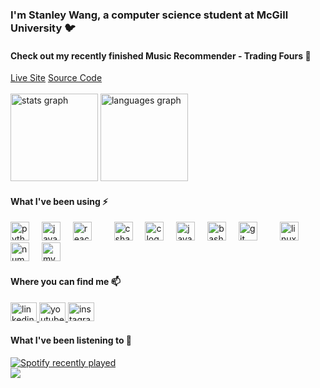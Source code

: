 <h3 align="left">I'm Stanley Wang, a computer science student at McGill University 🐦</h3>
<h4 align="left">Check out my recently finished Music Recommender - Trading Fours 🎼</h4>

<div>
  <a href="https://trading-fours.com">Live Site</a>
  <a href="https://github.com/Stanley-Wang910/spotify-rec-engine">Source Code</a>
</div>

<br clear="both">

<div align="left">
  <img src="https://github-readme-stats.vercel.app/api?username=Stanley-Wang910&hide_title=true&hide_rank=true&show_icons=true&include_all_commits=true&count_private=true&disable_animations=false&theme=tokyonight&locale=en&hide_border=true&order=1" height="140" alt="stats graph"  />
  <img src="https://github-readme-stats.vercel.app/api/top-langs?username=Stanley-Wang910&locale=en&hide_title=false&layout=compact&card_width=320&langs_count=6&theme=tokyonight&hide_border=true&order=2" height="140" alt="languages graph"  />
</div>



<h4 align="left">What I've been using ⚡</h4>


<div align="left">
  <img src="https://cdn.jsdelivr.net/gh/devicons/devicon/icons/python/python-original.svg" height="30" alt="python logo"  />
  <img width="12" />
  <img src="https://cdn.jsdelivr.net/gh/devicons/devicon/icons/javascript/javascript-original.svg" height="30" alt="javascript logo"  />
  <img width="12" />
  <img src="https://cdn.jsdelivr.net/gh/devicons/devicon/icons/react/react-original.svg" height="30" alt="react logo"  />
  <img width="12" />
<!--   <img src="https://cdn.jsdelivr.net/gh/devicons/devicon/icons/css3/css3-original.svg" height="30" alt="css3 logo"  /> -->
  <img width="12" />
  <img src="https://cdn.jsdelivr.net/gh/devicons/devicon/icons/csharp/csharp-original.svg" height="30" alt="csharp logo"  />
  <img width="12" />
  <img src="https://cdn.jsdelivr.net/gh/devicons/devicon/icons/c/c-original.svg" height="30" alt="c logo"  />
  <img width="12" />
  <img src="https://cdn.jsdelivr.net/gh/devicons/devicon/icons/java/java-original.svg" height="30" alt="java logo"  />
  <img width="12" />
  <img src="https://cdn.jsdelivr.net/gh/devicons/devicon/icons/bash/bash-original.svg" height="30" alt="bash logo"  />
  <img width="12" />
  <img src="https://cdn.jsdelivr.net/gh/devicons/devicon/icons/git/git-original.svg" height="30" alt="git logo"  />
  <img width="12" />
<!--   <img src="https://cdn.jsdelivr.net/gh/devicons/devicon/icons/kaggle/kaggle-original.svg" height="30" alt="kaggle logo"  /> -->
  <img width="12" />
  <img src="https://cdn.jsdelivr.net/gh/devicons/devicon/icons/linux/linux-original.svg" height="30" alt="linux logo"  />
  <img width="12" />
  <img src="https://cdn.jsdelivr.net/gh/devicons/devicon/icons/numpy/numpy-original.svg" height="30" alt="numpy logo"  />
  <img width="12" />
  <img src="https://cdn.jsdelivr.net/gh/devicons/devicon/icons/mysql/mysql-original.svg" height="30" alt="mysql logo"  />
</div>



<h4 align="left">Where you can find me 📫</h4>



<div align="left">
  <a href="https://www.linkedin.com/in/stanley910/" target="_blank">
    <img src="https://raw.githubusercontent.com/maurodesouza/profile-readme-generator/master/src/assets/icons/social/linkedin/default.svg" width="42" height="30" alt="linkedin logo"  />
  </a>
  <a href="https://www.youtube.com/channel/UCtDa8TWqWz3aymp3tJ8F8uw" target="_blank">
    <img src="https://raw.githubusercontent.com/maurodesouza/profile-readme-generator/master/src/assets/icons/social/youtube/default.svg" width="42" height="30" alt="youtube logo"  />
  </a>
  <a href="https://www.instagram.com/stanleywxng/" target="_blank">
    <img src="https://raw.githubusercontent.com/maurodesouza/profile-readme-generator/master/src/assets/icons/social/instagram/default.svg" width="42" height="30" alt="instagram logo"  />
  </a>
</div>


<h4 align="left">What I've been listening to 🎸</h4>



<div align="left">
  <a href="https://open.spotify.com/user/stan910boss">
    <img src="https://spotify-recently-played-readme.vercel.app/api?user=stan910boss&count=5&unique=true" alt="Spotify recently played"  />
  </a>
</div>



<div align="left">
  <img src="https://visitor-badge.laobi.icu/badge?page_id=Stanley-Wang910.Stanley-Wang910&left_color=palevioletred&right_color=skyblue&left_text=you%20are%20visitor%20number"  />
</div>
